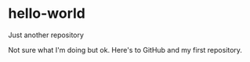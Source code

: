 # hello-world
Just another repository

Not sure what I'm doing but ok. Here's to GitHub and my first repository. 
